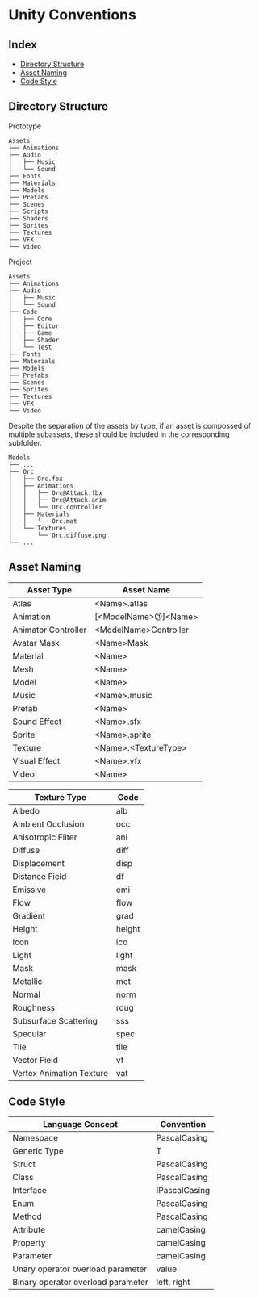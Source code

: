 # Unity Conventions

## Index

* [Directory Structure](#directory-structure)
* [Asset Naming](#asset-naming)
* [Code Style](#code-style)

## Directory Structure

Prototype
```
Assets
├── Animations
├── Audio
│   ├── Music
│   └── Sound
├── Fonts
├── Materials
├── Models
├── Prefabs
├── Scenes
├── Scripts
├── Shaders
├── Sprites
├── Textures
├── VFX
└── Video
```

Project
```
Assets
├── Animations
├── Audio
│   ├── Music
│   └── Sound
├── Code
│   ├── Core
│   ├── Editor
│   ├── Game
│   ├── Shader
│   └── Test
├── Fonts
├── Materials
├── Models
├── Prefabs
├── Scenes
├── Sprites
├── Textures
├── VFX
└── Video
```

Despite the separation of the assets by type, if an asset is compossed of multiple subassets, these should be included in the corresponding subfolder.
```
Models
├── ...
├── Orc
│   ├── Orc.fbx
│   ├── Animations
│   │   ├── Orc@Attack.fbx
│   │   ├── Orc@Attack.anim
│   │   └── Orc.controller
│   ├── Materials
│   │   └── Orc.mat
│   └── Textures
│       └── Orc.diffuse.png
└── ...
```

## Asset Naming

| Asset Type | Asset Name |
| - | - |
| Atlas | \<Name\>.atlas |
| Animation | [\<ModelName\>@]\<Name\> |
| Animator Controller | \<ModelName\>Controller |
| Avatar Mask | \<Name\>Mask |
| Material | \<Name\> |
| Mesh | \<Name\> |
| Model | \<Name\> |
| Music | \<Name\>.music |
| Prefab | \<Name\> |
| Sound Effect | \<Name\>.sfx |
| Sprite | \<Name\>.sprite |
| Texture | \<Name\>.\<TextureType\> |
| Visual Effect | \<Name\>.vfx |
| Video | \<Name\> |

| Texture Type | Code |
| - | - |
| Albedo | alb |
| Ambient Occlusion | occ |
| Anisotropic Filter | ani |
| Diffuse | diff |
| Displacement | disp |
| Distance Field | df |
| Emissive | emi |
| Flow | flow |
| Gradient | grad |
| Height | height |
| Icon | ico |
| Light | light |
| Mask | mask |
| Metallic | met |
| Normal | norm |
| Roughness | roug |
| Subsurface Scattering | sss |
| Specular | spec |
| Tile | tile |
| Vector Field | vf |
| Vertex Animation Texture | vat |

## Code Style

| Language Concept | Convention |
| - | - |
| Namespace | PascalCasing |
| Generic Type | T |
| Struct | PascalCasing |
| Class | PascalCasing |
| Interface | IPascalCasing |
| Enum | PascalCasing |
| Method | PascalCasing |
| Attribute | camelCasing |
| Property | camelCasing |
| Parameter | camelCasing |
| Unary operator overload parameter | value |
| Binary operator overload parameter | left, right |
